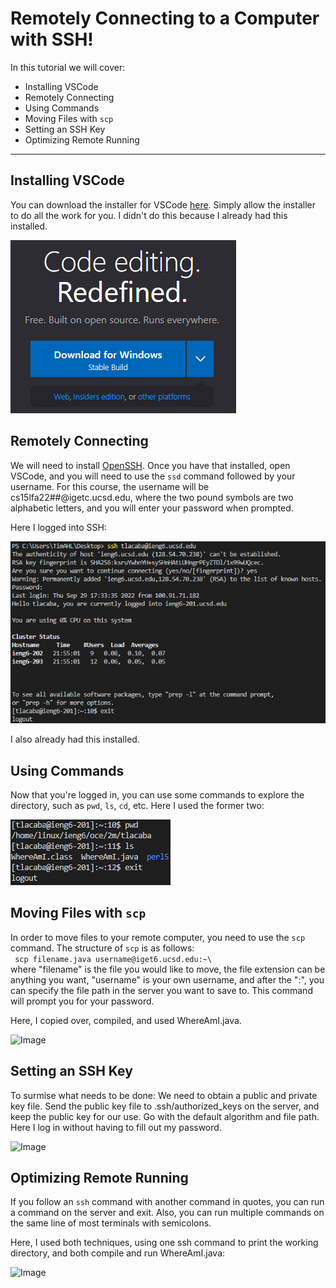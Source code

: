 # Remotely Connecting to a Computer with SSH!

In this tutorial we will cover:

* Installing VSCode
* Remotely Connecting
* Using Commands
* Moving Files with `scp`
* Setting an SSH Key
* Optimizing Remote Running

---

## Installing VSCode
You can download the installer for VSCode [here](https://code.visualstudio.com/). Simply allow the installer to do all the work for you. I didn't do this because I already had this installed.

![Image](/VSCodeInstaller.png)

## Remotely Connecting
We will need to install [OpenSSH](https://learn.microsoft.com/en-us/windows-server/administration/openssh/openssh_install_firstuse?tabs=gui). Once you have that installed, open VSCode, and you will need to use the `ssd` command followed by your username. For this course, the username will be cs15lfa22##@igetc.ucsd.edu, where the two pound symbols are two alphabetic letters, and you will enter your password when prompted. 

Here I logged into SSH:

![Image](/LoggingIntoSSH.png)

 I also already had this installed.

## Using Commands
Now that you're logged in, you can use some commands to explore the directory, such as `pwd`, `ls`, `cd`, etc. Here I used the former two:

![Image](/UsingCommands.png)

## Moving Files with `scp`
In order to move files to your remote computer, you need to use the `scp` command. The structure of `scp` is as follows:  
``` scp filename.java username@iget6.ucsd.edu:~\```  
where "filename" is the file you would like to move, the file extension can be anything you want, "username" is your own username, and after the ":", you can specify the file path in the server you want to save to. This command will prompt you for your password. 

Here, I copied over, compiled, and used WhereAmI.java.

![Image](/MovingFiles.png)

## Setting an SSH Key
To surmise what needs to be done: We need to obtain a public and private key file. Send the public key file to .ssh/authorized_keys on the server, and keep the public key for our use. Go with the default algorithm and file path. Here I log in without having to fill out my password.

![Image](/LogInWOPW.png)

## Optimizing Remote Running
If you follow an `ssh` command with another command in quotes, you can run a command on the server and exit. Also, you can run multiple commands on the same line of most terminals with semicolons.

Here, I used both techniques, using one ssh command to print the working directory, and both compile and run WhereAmI.java:

![Image](/MultiCommand.png)
